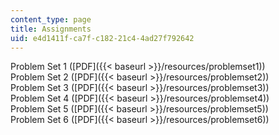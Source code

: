 ```yaml
---
content_type: page
title: Assignments
uid: e4d1411f-ca7f-c182-21c4-4ad27f792642
---
```


Problem Set 1 ([PDF]({{< baseurl >}}/resources/problemset1))  
Problem Set 2 ([PDF]({{< baseurl >}}/resources/problemset2))  
Problem Set 3 ([PDF]({{< baseurl >}}/resources/problemset3))  
Problem Set 4 ([PDF]({{< baseurl >}}/resources/problemset4))  
Problem Set 5 ([PDF]({{< baseurl >}}/resources/problemset5))  
Problem Set 6 ([PDF]({{< baseurl >}}/resources/problemset6))